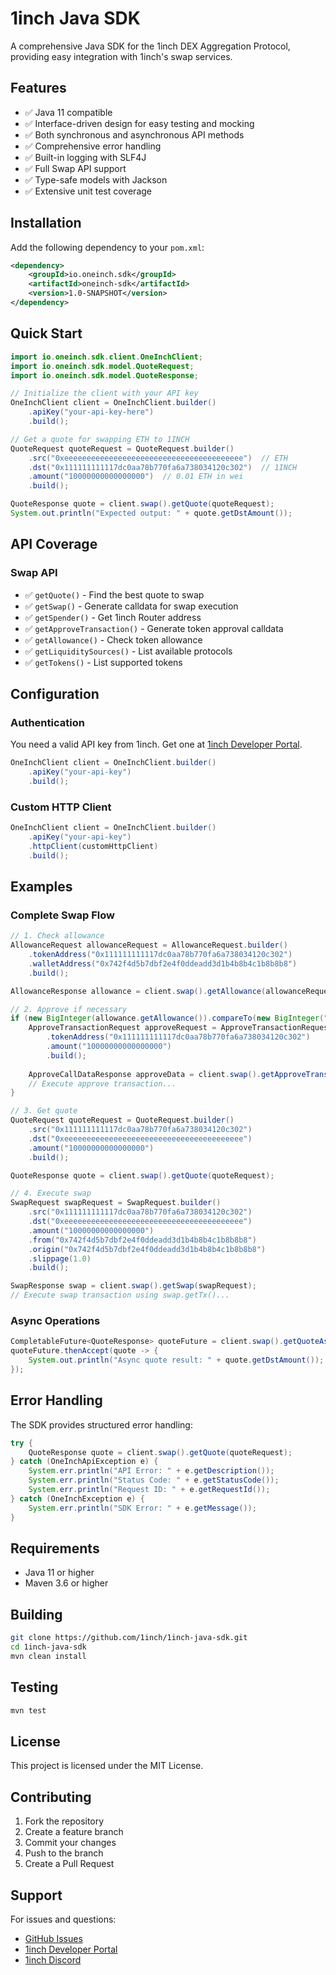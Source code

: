 # 1inch Java SDK

A comprehensive Java SDK for the 1inch DEX Aggregation Protocol, providing easy integration with 1inch's swap services.

## Features

- ✅ Java 11 compatible
- ✅ Interface-driven design for easy testing and mocking
- ✅ Both synchronous and asynchronous API methods
- ✅ Comprehensive error handling
- ✅ Built-in logging with SLF4J
- ✅ Full Swap API support
- ✅ Type-safe models with Jackson
- ✅ Extensive unit test coverage

## Installation

Add the following dependency to your `pom.xml`:

```xml
<dependency>
    <groupId>io.oneinch.sdk</groupId>
    <artifactId>oneinch-sdk</artifactId>
    <version>1.0-SNAPSHOT</version>
</dependency>
```

## Quick Start

```java
import io.oneinch.sdk.client.OneInchClient;
import io.oneinch.sdk.model.QuoteRequest;
import io.oneinch.sdk.model.QuoteResponse;

// Initialize the client with your API key
OneInchClient client = OneInchClient.builder()
    .apiKey("your-api-key-here")
    .build();

// Get a quote for swapping ETH to 1INCH
QuoteRequest quoteRequest = QuoteRequest.builder()
    .src("0xeeeeeeeeeeeeeeeeeeeeeeeeeeeeeeeeeeeeeeee")  // ETH
    .dst("0x111111111117dc0aa78b770fa6a738034120c302")  // 1INCH
    .amount("10000000000000000")  // 0.01 ETH in wei
    .build();

QuoteResponse quote = client.swap().getQuote(quoteRequest);
System.out.println("Expected output: " + quote.getDstAmount());
```

## API Coverage

### Swap API
- ✅ `getQuote()` - Find the best quote to swap
- ✅ `getSwap()` - Generate calldata for swap execution
- ✅ `getSpender()` - Get 1inch Router address
- ✅ `getApproveTransaction()` - Generate token approval calldata
- ✅ `getAllowance()` - Check token allowance
- ✅ `getLiquiditySources()` - List available protocols
- ✅ `getTokens()` - List supported tokens

## Configuration

### Authentication
You need a valid API key from 1inch. Get one at [1inch Developer Portal](https://portal.1inch.dev/).

```java
OneInchClient client = OneInchClient.builder()
    .apiKey("your-api-key")
    .build();
```

### Custom HTTP Client
```java
OneInchClient client = OneInchClient.builder()
    .apiKey("your-api-key")
    .httpClient(customHttpClient)
    .build();
```

## Examples

### Complete Swap Flow
```java
// 1. Check allowance
AllowanceRequest allowanceRequest = AllowanceRequest.builder()
    .tokenAddress("0x111111111117dc0aa78b770fa6a738034120c302")
    .walletAddress("0x742f4d5b7dbf2e4f0ddeadd3d1b4b8b4c1b8b8b8")
    .build();

AllowanceResponse allowance = client.swap().getAllowance(allowanceRequest);

// 2. Approve if necessary
if (new BigInteger(allowance.getAllowance()).compareTo(new BigInteger("10000000000000000")) < 0) {
    ApproveTransactionRequest approveRequest = ApproveTransactionRequest.builder()
        .tokenAddress("0x111111111117dc0aa78b770fa6a738034120c302")
        .amount("10000000000000000")
        .build();
        
    ApproveCallDataResponse approveData = client.swap().getApproveTransaction(approveRequest);
    // Execute approve transaction...
}

// 3. Get quote
QuoteRequest quoteRequest = QuoteRequest.builder()
    .src("0x111111111117dc0aa78b770fa6a738034120c302")
    .dst("0xeeeeeeeeeeeeeeeeeeeeeeeeeeeeeeeeeeeeeeee")
    .amount("10000000000000000")
    .build();

QuoteResponse quote = client.swap().getQuote(quoteRequest);

// 4. Execute swap
SwapRequest swapRequest = SwapRequest.builder()
    .src("0x111111111117dc0aa78b770fa6a738034120c302")
    .dst("0xeeeeeeeeeeeeeeeeeeeeeeeeeeeeeeeeeeeeeeee")
    .amount("10000000000000000")
    .from("0x742f4d5b7dbf2e4f0ddeadd3d1b4b8b4c1b8b8b8")
    .origin("0x742f4d5b7dbf2e4f0ddeadd3d1b4b8b4c1b8b8b8")
    .slippage(1.0)
    .build();

SwapResponse swap = client.swap().getSwap(swapRequest);
// Execute swap transaction using swap.getTx()...
```

### Async Operations
```java
CompletableFuture<QuoteResponse> quoteFuture = client.swap().getQuoteAsync(quoteRequest);
quoteFuture.thenAccept(quote -> {
    System.out.println("Async quote result: " + quote.getDstAmount());
});
```

## Error Handling

The SDK provides structured error handling:

```java
try {
    QuoteResponse quote = client.swap().getQuote(quoteRequest);
} catch (OneInchApiException e) {
    System.err.println("API Error: " + e.getDescription());
    System.err.println("Status Code: " + e.getStatusCode());
    System.err.println("Request ID: " + e.getRequestId());
} catch (OneInchException e) {
    System.err.println("SDK Error: " + e.getMessage());
}
```

## Requirements

- Java 11 or higher
- Maven 3.6 or higher

## Building

```bash
git clone https://github.com/1inch/1inch-java-sdk.git
cd 1inch-java-sdk
mvn clean install
```

## Testing

```bash
mvn test
```

## License

This project is licensed under the MIT License.

## Contributing

1. Fork the repository
2. Create a feature branch
3. Commit your changes
4. Push to the branch
5. Create a Pull Request

## Support

For issues and questions:
- [GitHub Issues](https://github.com/1inch/1inch-java-sdk/issues)
- [1inch Developer Portal](https://portal.1inch.dev/)
- [1inch Discord](https://discord.gg/1inch)